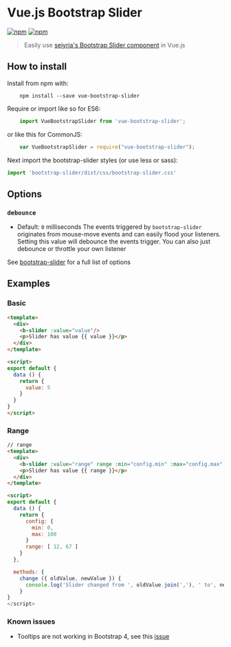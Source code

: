 # Vue.js Bootstrap Slider
[![npm](https://img.shields.io/npm/dt/pimlie/vue-bootstrap-slider.svg?style=flat-square)](https://npmjs.com/package/pimlie/vue-bootstrap-slider)
[![npm](https://img.shields.io/npm/vt/pimlie/vue-bootstrap-slider.svg?style=flat-square)](https://npmjs.com/package/pimlie/vue-bootstrap-slider)

> Easily use [seiyria's Bootstrap Slider component](https://github.com/seiyria/bootstrap-slider) in Vue.js

## How to install
Install from npm with:
```
    npm install --save vue-bootstrap-slider
```
Require or import like so for ES6:
```js
    import VueBootstrapSlider from 'vue-bootstrap-slider';
```
or like this for CommonJS:
```js
    var VueBootstrapSlider = require("vue-bootstrap-slider");
```

Next import the bootstrap-slider styles (or use less or sass):
```js
import 'bootstrap-slider/dist/css/bootstrap-slider.css'
```

## Options

### `debounce`
- Default: `0` milliseconds
The events triggered by `bootstrap-slider` originates from mouse-move events and can easily flood your listeners. Setting this value will debounce the events trigger. You can also just debounce or throttle your own listener

See [bootstrap-slider](https://github.com/seiyria/bootstrap-slider) for a full list of options

## Examples

### Basic
```html
<template>
  <div>
    <b-slider :value="value"/>
    <p>Slider has value {{ value }}</p>
  </div>
</template>

<script>
export default {
  data () {
    return {
      value: 5
    }
  }
}
</script>
```

### Range
```html
// range
<template>
  <div>
    <b-slider :value="range" range :min="config.min" :max="config.max" @change="change"/>
    <p>Slider has value {{ range }}</p>
  </div>
</template>

<script>
export default {
  data () {
    return {
      config: {
        min: 0,
        max: 100
      }
      range: [ 12, 67 ]
    }
  },

  methods: {
    change ({ oldValue, newValue }) {
      console.log('Slider changed from ', oldValue.join(','), ' to', newValue.join(','))
    }
}
</script>
```

### Known issues
- Tooltips are not working in Bootstrap 4, see this [issue](https://github.com/seiyria/bootstrap-slider/issues/689)


